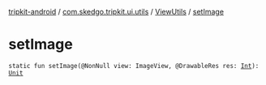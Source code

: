 [tripkit-android](../../index.md) / [com.skedgo.tripkit.ui.utils](../index.md) / [ViewUtils](index.md) / [setImage](./set-image.md)

# setImage

`static fun setImage(@NonNull view: ImageView, @DrawableRes res: `[`Int`](https://kotlinlang.org/api/latest/jvm/stdlib/kotlin/-int/index.html)`): `[`Unit`](https://kotlinlang.org/api/latest/jvm/stdlib/kotlin/-unit/index.html)